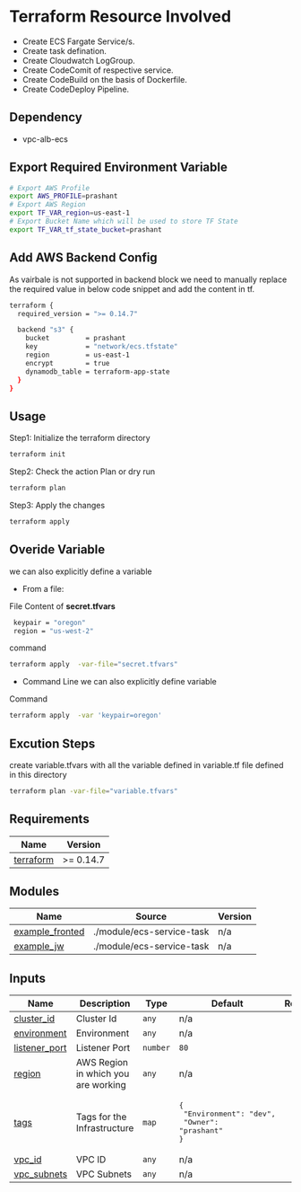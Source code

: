 # Terraform Resource Involved

- Create ECS Fargate Service/s.
- Create task defination.
- Create Cloudwatch LogGroup.
- Create CodeComit of respective service.
- Create CodeBuild on the basis of Dockerfile.
- Create CodeDeploy Pipeline.

## Dependency

- vpc-alb-ecs

## Export Required Environment Variable

```bash
# Export AWS Profile
export AWS_PROFILE=prashant
# Export AWS Region 
export TF_VAR_region=us-east-1
# Export Bucket Name which will be used to store TF State
export TF_VAR_tf_state_bucket=prashant
```

## Add AWS Backend Config

As vairbale is not supported in backend block we need to manually replace the required value in below code snippet and add the content in tf.

```bash
terraform {
  required_version = ">= 0.14.7"

  backend "s3" {
    bucket         = prashant
    key            = "network/ecs.tfstate"
    region         = us-east-1
    encrypt        = true
    dynamodb_table = terraform-app-state
  }
}
```

## Usage

Step1: Initialize the terraform directory

```bash
terraform init
```

Step2: Check the action Plan or dry run

```bash
terraform plan 
```

Step3: Apply the changes

```bash
terraform apply
```

## Overide Variable

we can also explicitly define a variable

- From a file:

File Content of **secret.tfvars**

```bash
 keypair = "oregon"
 region = "us-west-2"
```

command

```bash
terraform apply  -var-file="secret.tfvars"
```

- Command Line
we can also explicitly define variable

Command

```bash
terraform apply  -var 'keypair=oregon'
```

## Excution Steps

create variable.tfvars with all the variable defined in variable.tf file defined in this directory

```bash
terraform plan -var-file="variable.tfvars"
```

## Requirements

| Name | Version |
|------|---------|
| <a name="requirement_terraform"></a> [terraform](#requirement\_terraform) | >= 0.14.7 |



## Modules

| Name | Source | Version |
|------|--------|---------|
| <a name="module_example_fronted"></a> [example\_fronted](#module\_example\_fronted) | ./module/ecs-service-task | n/a |
| <a name="module_example_jw"></a> [example\_jw](#module\_example\_jw) | ./module/ecs-service-task | n/a |


## Inputs

| Name | Description | Type | Default | Required |
|------|-------------|------|---------|:--------:|
| <a name="input_cluster_id"></a> [cluster\_id](#input\_cluster\_id) | Cluster Id | `any` | n/a | yes |
| <a name="input_environment"></a> [environment](#input\_environment) | Environment | `any` | n/a | yes |
| <a name="input_listener_port"></a> [listener\_port](#input\_listener\_port) | Listener Port | `number` | `80` | no |
| <a name="input_region"></a> [region](#input\_region) | AWS Region in which you are working | `any` | n/a | yes |
| <a name="input_tags"></a> [tags](#input\_tags) | Tags for the Infrastructure | `map` | <pre>{<br>  "Environment": "dev",<br>  "Owner": "prashant"<br>}</pre> | no |
| <a name="input_vpc_id"></a> [vpc\_id](#input\_vpc\_id) | VPC ID | `any` | n/a | yes |
| <a name="input_vpc_subnets"></a> [vpc\_subnets](#input\_vpc\_subnets) | VPC Subnets | `any` | n/a | yes |
